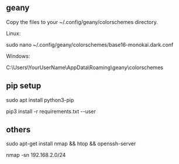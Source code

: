 ## geany

Copy the files to your ~/.config/geany/colorschemes directory.

Linux:

sudo nano ~/.config/geany/colorschemes/base16-monokai.dark.conf

Windows:

C:\Users\YourUserName\AppData\Roaming\geany\colorschemes

## pip setup

sudo apt install python3-pip

pip3 install -r requirements.txt --user

## others

sudo apt-get install nmap && htop && openssh-server 

nmap -sn 192.168.2.0/24

